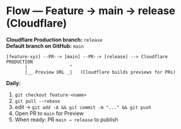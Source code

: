 # Flow — Feature → main → release (Cloudflare)

**Cloudflare Production branch:** `release`  
**Default branch on GitHub:** `main`  

```
[feature-xyz] --PR--> [main] --PR--> [release] --> Cloudflare PRODUCTION
       |                ^
       |__ Preview URL _|   (Cloudflare builds previews for PRs)
```

**Daily:**

1) `git checkout feature-<name>`  
2) `git pull --rebase`  
3) edit → `git add -A && git commit -m "..." && git push`  
4) Open PR to `main` for Preview  
5) When ready: PR `main → release` to publish
